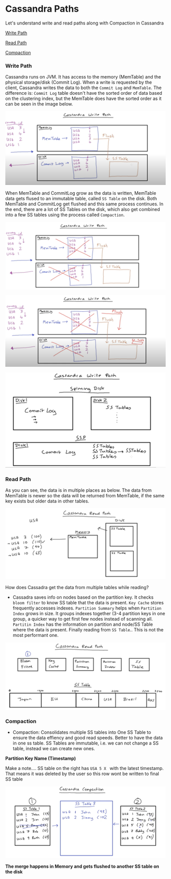 # Cassandra Paths

Let's understand write and read paths along with Compaction in Cassandra

[Write Path](#write-path)

[Read Path](#read-path)

[Compaction](#compaction)

<h3 id="write-path">Write Path</h3>

Cassandra runs on JVM. It has access to the memory (MemTable) and the physical storage/disk  (Commit Log). When a write is requested by the client, Cassandra writes the data to both the `Commit Log` and `MemTable`. The difference is: `Commit Log` table doesn't have the sorted order of data based on the clustering index, but the MemTable does have the sorted order as it can be seen in the image below.

![Write01](paths/Write01.png)

When MemTable and CommitLog grow as the data is written, MemTable data gets flused to an immutable table, called `SS Table` on the disk. Both MemTable and CommitLog get flushed and this same process continues. In the end, there are a lot of SS Tables on the disk, which also get combined into a few SS tables using the process called `Compaction`.

![Write02](paths/Write02.png)

![Write03](paths/Write03.png)

![Write04](paths/Write04.png)


<h3 id="read-path">Read Path</h3>

As you can see, the data is in multiple places as below. The data from MemTable is newer so the data will be returned from MemTable, if the same key exists but older data in other tables.

![Read01](paths/Read01.png)


How does Cassadra get the data from multiple tables while reading?
* Cassadra saves info on nodes based on the partition key. It checks `bloom filter` to know SS table that the data is present. `Key Cache` stores frequently accesses indexes. `Partition Summary` helps when `Partition Index` grows in size. It groups indexes together (3-4 partition keys in one group, a quicker way to get first few nodes instead of scanning all.   `Partitin Index` has the information on partition and node/SS Table where the data is present. Finally reading from `SS Table`.. This is not the most performant one.


![Read02](paths/Read02.png)

<h3 id="compaction">Compaction</h3>

* Compaction: Consolidates multiple SS tables into One SS Table to ensure the data effiency and good read speeds. Better to have the data in one ss table. SS Tables are immutable, i.e. we can not change a SS table, instead we can create new ones.

**Partition Key Name (Timestamp)**

Make a note.... SS table on the right has `USA 5 X ` with the latest timestamp. That means it was deleted by the user so this row wont be written to final SS table

![Compaction](paths/Compaction.png)

**The merge happens in Memory and gets flushed to another SS table on the disk**

